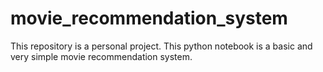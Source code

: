 # movie_recommendation_system
This repository is a personal project. This python notebook is a basic and very simple movie recommendation system. 
